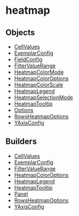 # <span class="badge package-variant-panelcfg"></span> heatmap

## Objects

 * <span class="badge object-type-class"></span> [CellValues](./object-CellValues.md)
 * <span class="badge object-type-class"></span> [ExemplarConfig](./object-ExemplarConfig.md)
 * <span class="badge object-type-class"></span> [FieldConfig](./object-FieldConfig.md)
 * <span class="badge object-type-class"></span> [FilterValueRange](./object-FilterValueRange.md)
 * <span class="badge object-type-enum"></span> [HeatmapColorMode](./object-HeatmapColorMode.md)
 * <span class="badge object-type-class"></span> [HeatmapColorOptions](./object-HeatmapColorOptions.md)
 * <span class="badge object-type-enum"></span> [HeatmapColorScale](./object-HeatmapColorScale.md)
 * <span class="badge object-type-class"></span> [HeatmapLegend](./object-HeatmapLegend.md)
 * <span class="badge object-type-enum"></span> [HeatmapSelectionMode](./object-HeatmapSelectionMode.md)
 * <span class="badge object-type-class"></span> [HeatmapTooltip](./object-HeatmapTooltip.md)
 * <span class="badge object-type-class"></span> [Options](./object-Options.md)
 * <span class="badge object-type-class"></span> [RowsHeatmapOptions](./object-RowsHeatmapOptions.md)
 * <span class="badge object-type-class"></span> [YAxisConfig](./object-YAxisConfig.md)
## Builders

 * <span class="badge builder"></span> [CellValues](./builder-CellValues.md)
 * <span class="badge builder"></span> [ExemplarConfig](./builder-ExemplarConfig.md)
 * <span class="badge builder"></span> [FilterValueRange](./builder-FilterValueRange.md)
 * <span class="badge builder"></span> [HeatmapColorOptions](./builder-HeatmapColorOptions.md)
 * <span class="badge builder"></span> [HeatmapLegend](./builder-HeatmapLegend.md)
 * <span class="badge builder"></span> [HeatmapTooltip](./builder-HeatmapTooltip.md)
 * <span class="badge builder"></span> [Panel](./builder-Panel.md)
 * <span class="badge builder"></span> [RowsHeatmapOptions](./builder-RowsHeatmapOptions.md)
 * <span class="badge builder"></span> [YAxisConfig](./builder-YAxisConfig.md)
